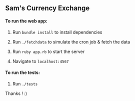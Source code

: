 ## Sam's Currency Exchange

#### To run the web app:  

1. Run `bundle install` to install dependencies

2. Run `./fetchdata` to simulate the cron job & fetch the data

3. Run `ruby app.rb` to start the server

4. Navigate to `localhost:4567`

#### To run the tests:  
1. Run `./tests`

Thanks ! :) 
